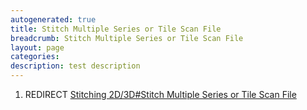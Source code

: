 ```yaml
---
autogenerated: true
title: Stitch Multiple Series or Tile Scan File
breadcrumb: Stitch Multiple Series or Tile Scan File
layout: page
categories: 
description: test description
---
```


1.  REDIRECT [Stitching 2D/3D\#Stitch Multiple Series or Tile Scan File](Stitching_2D/3D#Stitch_Multiple_Series_or_Tile_Scan_File)
